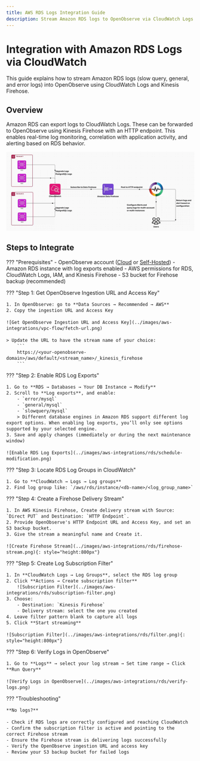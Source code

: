 ```yaml
---
title: AWS RDS Logs Integration Guide
description: Stream Amazon RDS logs to OpenObserve via CloudWatch Logs and Kinesis Firehose for real-time database monitoring.
---
```


# Integration with Amazon RDS Logs via CloudWatch

This guide explains how to stream Amazon RDS logs (slow query, general, and error logs) into OpenObserve using CloudWatch Logs and Kinesis Firehose.

## Overview

Amazon RDS can export logs to CloudWatch Logs. These can be forwarded to OpenObserve using Kinesis Firehose with an HTTP endpoint. This enables real-time log monitoring, correlation with application activity, and alerting based on RDS behavior.

![Amazon RDS Logs to Openobserve via CloudWatch](../images/aws-integrations/rds/architecture.png)

## Steps to Integrate

??? "Prerequisites"
    - OpenObserve account ([Cloud](https://cloud.openobserve.ai/web/) or [Self-Hosted](../../../quickstart/#self-hosted-installation))
    - Amazon RDS instance with log exports enabled
    - AWS permissions for RDS, CloudWatch Logs, IAM, and Kinesis Firehose
    - S3 bucket for Firehose backup (recommended)

??? "Step 1: Get OpenObserve Ingestion URL and Access Key"

    1. In OpenObserve: go to **Data Sources → Recommended → AWS**
    2. Copy the ingestion URL and Access Key

    ![Get OpenObserve Ingestion URL and Access Key](../images/aws-integrations/vpc-flow/fetch-url.png)
    
    > Update the URL to have the stream name of your choice:
        ```
        https://<your-openobserve-domain>/aws/default/<stream_name>/_kinesis_firehose
        ```

??? "Step 2: Enable RDS Log Exports"

    1. Go to **RDS → Databases → Your DB Instance → Modify**
    2. Scroll to **Log exports**, and enable:
        - `error/mysql`
        - `general/mysql`
        - `slowquery/mysql`
        > Different database engines in Amazon RDS support different log export options. When enabling log exports, you’ll only see options supported by your selected engine.
    3. Save and apply changes (immediately or during the next maintenance window)

    ![Enable RDS Log Exports](../images/aws-integrations/rds/schedule-modification.png)

??? "Step 3: Locate RDS Log Groups in CloudWatch"

    1. Go to **CloudWatch → Logs → Log groups**
    2. Find log group like: `/aws/rds/instance/<db-name>/<log_group_name>`

??? "Step 4: Create a Firehose Delivery Stream"

    1. In AWS Kinesis Firehose, Create delivery stream with Source: `Direct PUT` and Destination: `HTTP Endpoint`.
    2. Provide OpenObserve's HTTP Endpoint URL and Access Key, and set an S3 backup bucket.
    3. Give the stream a meaningful name and Create it.

    ![Create Firehose Stream](../images/aws-integrations/rds/firehose-stream.png){: style="height:800px"}

??? "Step 5: Create Log Subscription Filter"

    1. In **CloudWatch Logs → Log Groups**, select the RDS log group
    2. Click **Actions → Create subscription filter**
        ![Subscription Filter](../images/aws-integrations/rds/subscription-filter.png)
    3. Choose:
        - Destination: `Kinesis Firehose`
        - Delivery stream: select the one you created
    4. Leave filter pattern blank to capture all logs
    5. Click **Start streaming**

    ![Subscription Filter](../images/aws-integrations/rds/filter.png){: style="height:800px"}

??? "Step 6: Verify Logs in OpenObserve"

    1. Go to **Logs** → select your log stream → Set time range → Click **Run Query**

    ![Verify Logs in OpenObserve](../images/aws-integrations/rds/verify-logs.png)

??? "Troubleshooting"

    **No logs?**
    
    - Check if RDS logs are correctly configured and reaching CloudWatch
    - Confirm the subscription filter is active and pointing to the correct Firehose stream
    - Ensure the Firehose stream is delivering logs successfully
    - Verify the OpenObserve ingestion URL and access key
    - Review your S3 backup bucket for failed logs
